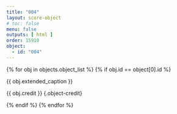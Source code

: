 ```yaml
---
title: "004"
layout: score-object
# toc: false
menu: false
outputs: [ html ]
order: 15910
object:
  - id: "004"
---
```


{% for obj in objects.object_list %}
{% if obj.id == object[0].id %}

{{ obj.extended_caption }}

{{ obj.credit }} {.object-credit}

{% endif %}
{% endfor %}
